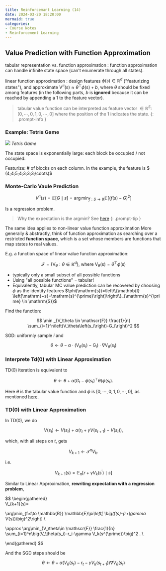 ```yaml
---
title: Reinforcemant Learning (14)
date: 2024-03-20 18:20:00
mermaid: true
categories:
- Course Notes
- Reinforcement Learning
---
```


## Value Prediction with Function Approximation

tabular representation vs. function approximation
: function approximation can handle infinite state space (can't enumerate through all states).

linear function approximation
: design features $\phi(s) \in \mathbb{R}^d$ ("featurizing states"), and approximate $\mathrm{V}^\pi(\mathrm{s}) \approx \theta^{\top} \phi(\mathrm{s}) + b$, where $\theta$ should be fixed among features (in the following parts, $b$ is **ignored** because it can be reached by appending a $1$ to the feature vector).
> tabular value function can be interpreted as feature vector $\in \mathbb{R}^S$:
> $[0,\cdots, 0, 1, 0, \cdots, 0]$ where the position of the $1$ indicates the state.
{: .prompt-info }

### Example: Tetris Game

![](/img/post/reinforcement-learning-lecture-14-1.png)
_Tetris Game_

The state space is exponentially large: each block be occupied / not occupied.

Featurize: # of blocks on each column. In the example, the feature is $
(4\;4\;5\;4\;3\;3\;3\;\cdots)$

### Monte-Carlo Vaule Prediction

$$
V^\pi(s)=\mathbb{E}[G \mid s]=\arg\min_{f:S\to \mathbb R} \mathbb{E}\left[(f(s)-G)^2\right]
$$

Is a regression problem.

> Why the expectation is the argmin? See [here](./reinforcement-learning-homework-0/#notes)
{: .prompt-tip }

The same idea applies to non-linear value function approximation
More generally & abstractly, think of function approximation as
searching over a restricted **function space**, which is a set whose
members are functions that map states to real values.

E.g. a function space of linear value function approximation:

$$
\mathscr{F}=\left\{\mathrm{V}_\theta: \theta \in \mathbb{R}^{\mathrm{d}}\right\} \text {, where } \mathrm{V}_\theta(\mathrm{s})=\theta^{\top} \phi(\mathrm{s})
$$

- typically only a small subset of all possible functions
- Using "all possible functions" = tabular!
- Equivalently, tabular MC value prediction can be recovered by choosing $\phi$ as the identity features $\phi(\mathrm{s})=\left\\{\mathbb{I} \left[\mathrm{~s}=\mathrm{s}^{\prime}\right]\right\\}_{\mathrm{s}^{\prime} \in \mathrm{S}}$

Find the function:

$$
\min _{V_\theta \in \mathscr{F}} \frac{1}{n} \sum_{i=1}^n\left(V_\theta\left(s_i\right)-G_i\right)^2
$$

SGD: uniformly sample $i$ and

$$
\theta \leftarrow \theta-\alpha \cdot\left(\mathrm{V}_\theta\left(\mathrm{s}_{\mathrm{i}}\right)-\mathrm{G}_{\mathrm{i}}\right) \cdot \nabla \mathrm{V}_\theta\left(\mathrm{s}_{\mathrm{i}}\right)
$$

### Interprete Td(0) with Linear Approximation

TD(0) iteration is equivalent to

$$
\theta \leftarrow \theta+\alpha\left(G_t-\phi\left(s_t\right)^{\top} \theta\right) \phi\left(s_t\right) .
$$

Here $\theta$ is the tabular value function and $\phi$ is $[0,\cdots, 0, 1, 0, \cdots, 0]$, as mentioned [here](#value-prediction-with-function-approximation).

### TD(0) with Linear Approximation

In TD(0), we do

$$
V\left(s_t\right) \leftarrow V\left(s_t\right)+\alpha\left(r_t+\gamma V\left(s_{t+1}\right)-V\left(s_t\right)\right) ,
$$

which, with all steps on $t$, gets

$$
V_{k+1} \leftarrow \mathcal{T}^\pi V_k .
$$

i.e.

$$
V_{k+1}(s)=\mathbb{E}_\pi\left[r+\gamma V_k\left(s^{\prime}\right) \mid s\right]
$$

Similar to Linear Approximation, **rewriting expectation with a regression problem**,

$$
\begin{gathered}    
V_{k+1}(s)=

\arg\min_{f:s\to \mathbb{R}} \mathbb{E}_\pi\left[ \big(f(s)-(r+\gamma V_{s})\big)^2\right] \\

\approx \arg\min_{V_\theta\in \mathscr{F}} \frac{1}{n} \sum_{i=1}^n\big(V_\theta(s_i)-r_i-\gamma V_k(s^{\prime})\big)^2 . \\

\end{gathered}
$$

And the SGD steps should be

$$
\theta \leftarrow \theta+\alpha\left(V_\theta\left(s_t\right)-r_t-\gamma V_k\left(s_{t+1}\right)\right) \nabla V_\theta\left(s_t\right)
$$